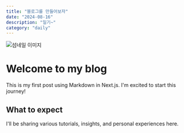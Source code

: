```yaml
---
title: "블로그를 만들어보자"
date: "2024-08-16"
description: "일기~"
category: "daily"
---
```


![섬네일 이미지](/thumbnail/eric-han-WJ6fmN1D-h0-unsplash.jpg)

# Welcome to my blog

This is my first post using Markdown in Next.js. I'm excited to start this journey!

## What to expect

I'll be sharing various tutorials, insights, and personal experiences here.